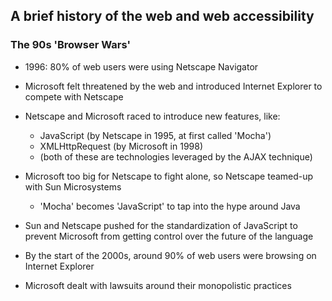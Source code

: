 ## A brief history of the web and web accessibility

### The 90s 'Browser Wars'

- 1996: 80% of web users were using Netscape Navigator

- Microsoft felt threatened by the web and introduced
  Internet Explorer to compete with Netscape

- Netscape and Microsoft raced to introduce new features,
  like:

  - JavaScript (by Netscape in 1995, at first called
    'Mocha')
  - XMLHttpRequest (by Microsoft in 1998)
  - (both of these are technologies leveraged by the AJAX
    technique)

- Microsoft too big for Netscape to fight alone, so
  Netscape teamed-up with Sun Microsystems

  - 'Mocha' becomes 'JavaScript' to tap into the hype
    around Java

- Sun and Netscape pushed for the standardization of
  JavaScript to prevent Microsoft from getting control
  over the future of the language

- By the start of the 2000s, around 90% of web users were
  browsing on Internet Explorer

- Microsoft dealt with lawsuits around their monopolistic
  practices



